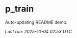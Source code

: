 # p_train

Auto-updating README demo.

<!--START_SECTION:status-->
_Last run: 2025-10-04 02:53 UTC_
<!--END_SECTION:status-->










































































































































































































































































































































































































































































































































































































































































































































































































































































































































































